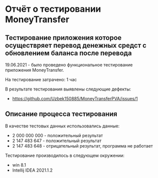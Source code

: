 # Отчёт о тестировании MoneyTransfer

## Тестирование приложения которое осуществряет перевод денежных средст с обновлением баланса после перевода

19.06.2021 - было проведено функциональное тестирование приложения MoneyTransfer.

На тестирование затрачено: 1 час

В результате тестирования выявлены следующие дефекты:
* https://github.com/Uzbek150885/MoneyTransferPVA/issues/1

## Описание процесса тестирования


В качестве тестовых данных использовались данные:
* 2 000 000 000 - положительный результат
* 2 147 483 647 - положительный результат
* 2 147 483 648 - отрицательный результат, программа не работает

Тестирование производилось в следующем окружении:
* win 8.1
* Intellij IDEA 2021.1.2
